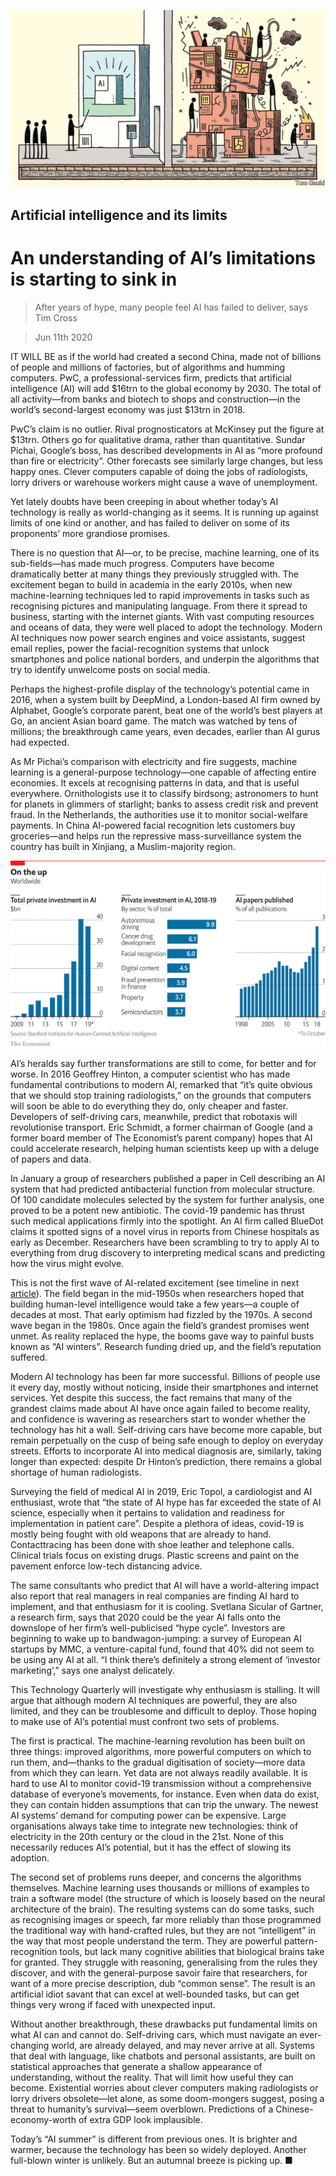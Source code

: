 ![](./images/20200613_TQD001_0.jpg)

## Artificial intelligence and its limits

# An understanding of AI’s limitations is starting to sink in

> After years of hype, many people feel AI has failed to deliver, says Tim Cross

> Jun 11th 2020

IT WILL BE as if the world had created a second China, made not of billions of people and millions of factories, but of algorithms and humming computers. PwC, a professional-services firm, predicts that artificial intelligence (AI) will add $16trn to the global economy by 2030. The total of all activity—from banks and biotech to shops and construction—in the world’s second-largest economy was just $13trn in 2018.

PwC’s claim is no outlier. Rival prognosticators at McKinsey put the figure at $13trn. Others go for qualitative drama, rather than quantitative. Sundar Pichai, Google’s boss, has described developments in AI as “more profound than fire or electricity”. Other forecasts see similarly large changes, but less happy ones. Clever computers capable of doing the jobs of radiologists, lorry drivers or warehouse workers might cause a wave of unemployment.

Yet lately doubts have been creeping in about whether today’s AI technology is really as world-changing as it seems. It is running up against limits of one kind or another, and has failed to deliver on some of its proponents’ more grandiose promises.

There is no question that AI—or, to be precise, machine learning, one of its sub-fields—has made much progress. Computers have become dramatically better at many things they previously struggled with. The excitement began to build in academia in the early 2010s, when new machine-learning techniques led to rapid improvements in tasks such as recognising pictures and manipulating language. From there it spread to business, starting with the internet giants. With vast computing resources and oceans of data, they were well placed to adopt the technology. Modern AI techniques now power search engines and voice assistants, suggest email replies, power the facial-recognition systems that unlock smartphones and police national borders, and underpin the algorithms that try to identify unwelcome posts on social media.

Perhaps the highest-profile display of the technology’s potential came in 2016, when a system built by DeepMind, a London-based AI firm owned by Alphabet, Google’s corporate parent, beat one of the world’s best players at Go, an ancient Asian board game. The match was watched by tens of millions; the breakthrough came years, even decades, earlier than AI gurus had expected.

As Mr Pichai’s comparison with electricity and fire suggests, machine learning is a general-purpose technology—one capable of affecting entire economies. It excels at recognising patterns in data, and that is useful everywhere. Ornithologists use it to classify birdsong; astronomers to hunt for planets in glimmers of starlight; banks to assess credit risk and prevent fraud. In the Netherlands, the authorities use it to monitor social-welfare payments. In China AI-powered facial recognition lets customers buy groceries—and helps run the repressive mass-surveillance system the country has built in Xinjiang, a Muslim-majority region.

![](./images/20200613_TQC622.png)

AI’s heralds say further transformations are still to come, for better and for worse. In 2016 Geoffrey Hinton, a computer scientist who has made fundamental contributions to modern AI, remarked that “it’s quite obvious that we should stop training radiologists,” on the grounds that computers will soon be able to do everything they do, only cheaper and faster. Developers of self-driving cars, meanwhile, predict that robotaxis will revolutionise transport. Eric Schmidt, a former chairman of Google (and a former board member of The Economist’s parent company) hopes that AI could accelerate research, helping human scientists keep up with a deluge of papers and data.

In January a group of researchers published a paper in Cell describing an AI system that had predicted antibacterial function from molecular structure. Of 100 candidate molecules selected by the system for further analysis, one proved to be a potent new antibiotic. The covid-19 pandemic has thrust such medical applications firmly into the spotlight. An AI firm called BlueDot claims it spotted signs of a novel virus in reports from Chinese hospitals as early as December. Researchers have been scrambling to try to apply AI to everything from drug discovery to interpreting medical scans and predicting how the virus might evolve.

This is not the first wave of AI-related excitement (see timeline in next [article](https://www.economist.com//technology-quarterly/2020/06/11/for-ai-data-are-harder-to-come-by-than-you-think)). The field began in the mid-1950s when researchers hoped that building human-level intelligence would take a few years—a couple of decades at most. That early optimism had fizzled by the 1970s. A second wave began in the 1980s. Once again the field’s grandest promises went unmet. As reality replaced the hype, the booms gave way to painful busts known as “AI winters”. Research funding dried up, and the field’s reputation suffered.

Modern AI technology has been far more successful. Billions of people use it every day, mostly without noticing, inside their smartphones and internet services. Yet despite this success, the fact remains that many of the grandest claims made about AI have once again failed to become reality, and confidence is wavering as researchers start to wonder whether the technology has hit a wall. Self-driving cars have become more capable, but remain perpetually on the cusp of being safe enough to deploy on everyday streets. Efforts to incorporate AI into medical diagnosis are, similarly, taking longer than expected: despite Dr Hinton’s prediction, there remains a global shortage of human radiologists.

Surveying the field of medical AI in 2019, Eric Topol, a cardiologist and AI enthusiast, wrote that “the state of AI hype has far exceeded the state of AI science, especially when it pertains to validation and readiness for implementation in patient care”. Despite a plethora of ideas, covid-19 is mostly being fought with old weapons that are already to hand. Contacttracing has been done with shoe leather and telephone calls. Clinical trials focus on existing drugs. Plastic screens and paint on the pavement enforce low-tech distancing advice.

The same consultants who predict that AI will have a world-altering impact also report that real managers in real companies are finding AI hard to implement, and that enthusiasm for it is cooling. Svetlana Sicular of Gartner, a research firm, says that 2020 could be the year AI falls onto the downslope of her firm’s well-publicised “hype cycle”. Investors are beginning to wake up to bandwagon-jumping: a survey of European AI startups by MMC, a venture-capital fund, found that 40% did not seem to be using any AI at all. “I think there’s definitely a strong element of ‘investor marketing’,” says one analyst delicately.

This Technology Quarterly will investigate why enthusiasm is stalling. It will argue that although modern AI techniques are powerful, they are also limited, and they can be troublesome and difficult to deploy. Those hoping to make use of AI’s potential must confront two sets of problems.

The first is practical. The machine-learning revolution has been built on three things: improved algorithms, more powerful computers on which to run them, and—thanks to the gradual digitisation of society—more data from which they can learn. Yet data are not always readily available. It is hard to use AI to monitor covid-19 transmission without a comprehensive database of everyone’s movements, for instance. Even when data do exist, they can contain hidden assumptions that can trip the unwary. The newest AI systems’ demand for computing power can be expensive. Large organisations always take time to integrate new technologies: think of electricity in the 20th century or the cloud in the 21st. None of this necessarily reduces AI’s potential, but it has the effect of slowing its adoption.

The second set of problems runs deeper, and concerns the algorithms themselves. Machine learning uses thousands or millions of examples to train a software model (the structure of which is loosely based on the neural architecture of the brain). The resulting systems can do some tasks, such as recognising images or speech, far more reliably than those programmed the traditional way with hand-crafted rules, but they are not “intelligent” in the way that most people understand the term. They are powerful pattern-recognition tools, but lack many cognitive abilities that biological brains take for granted. They struggle with reasoning, generalising from the rules they discover, and with the general-purpose savoir faire that researchers, for want of a more precise description, dub “common sense”. The result is an artificial idiot savant that can excel at well-bounded tasks, but can get things very wrong if faced with unexpected input.

Without another breakthrough, these drawbacks put fundamental limits on what AI can and cannot do. Self-driving cars, which must navigate an ever-changing world, are already delayed, and may never arrive at all. Systems that deal with language, like chatbots and personal assistants, are built on statistical approaches that generate a shallow appearance of understanding, without the reality. That will limit how useful they can become. Existential worries about clever computers making radiologists or lorry drivers obsolete—let alone, as some doom-mongers suggest, posing a threat to humanity’s survival—seem overblown. Predictions of a Chinese-economy-worth of extra GDP look implausible.

Today’s “AI summer” is different from previous ones. It is brighter and warmer, because the technology has been so widely deployed. Another full-blown winter is unlikely. But an autumnal breeze is picking up. ■